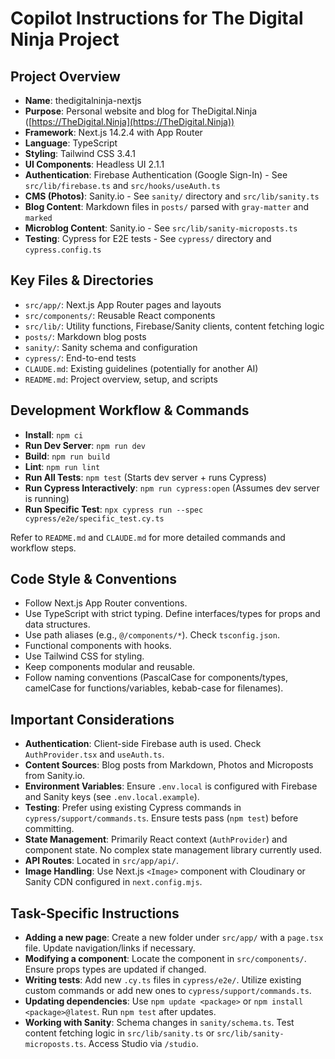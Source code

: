 # Copilot Instructions for The Digital Ninja Project

## Project Overview
- **Name**: thedigitalninja-nextjs
- **Purpose**: Personal website and blog for TheDigital.Ninja ([https://TheDigital.Ninja](https://TheDigital.Ninja))
- **Framework**: Next.js 14.2.4 with App Router
- **Language**: TypeScript
- **Styling**: Tailwind CSS 3.4.1
- **UI Components**: Headless UI 2.1.1
- **Authentication**: Firebase Authentication (Google Sign-In) - See `src/lib/firebase.ts` and `src/hooks/useAuth.ts`
- **CMS (Photos)**: Sanity.io - See `sanity/` directory and `src/lib/sanity.ts`
- **Blog Content**: Markdown files in `posts/` parsed with `gray-matter` and `marked`
- **Microblog Content**: Sanity.io - See `src/lib/sanity-microposts.ts`
- **Testing**: Cypress for E2E tests - See `cypress/` directory and `cypress.config.ts`

## Key Files & Directories
- `src/app/`: Next.js App Router pages and layouts
- `src/components/`: Reusable React components
- `src/lib/`: Utility functions, Firebase/Sanity clients, content fetching logic
- `posts/`: Markdown blog posts
- `sanity/`: Sanity schema and configuration
- `cypress/`: End-to-end tests
- `CLAUDE.md`: Existing guidelines (potentially for another AI)
- `README.md`: Project overview, setup, and scripts

## Development Workflow & Commands
- **Install**: `npm ci`
- **Run Dev Server**: `npm run dev`
- **Build**: `npm run build`
- **Lint**: `npm run lint`
- **Run All Tests**: `npm test` (Starts dev server + runs Cypress)
- **Run Cypress Interactively**: `npm run cypress:open` (Assumes dev server is running)
- **Run Specific Test**: `npx cypress run --spec cypress/e2e/specific_test.cy.ts`

Refer to `README.md` and `CLAUDE.md` for more detailed commands and workflow steps.

## Code Style & Conventions
- Follow Next.js App Router conventions.
- Use TypeScript with strict typing. Define interfaces/types for props and data structures.
- Use path aliases (e.g., `@/components/*`). Check `tsconfig.json`.
- Functional components with hooks.
- Use Tailwind CSS for styling.
- Keep components modular and reusable.
- Follow naming conventions (PascalCase for components/types, camelCase for functions/variables, kebab-case for filenames).

## Important Considerations
- **Authentication**: Client-side Firebase auth is used. Check `AuthProvider.tsx` and `useAuth.ts`.
- **Content Sources**: Blog posts from Markdown, Photos and Microposts from Sanity.io.
- **Environment Variables**: Ensure `.env.local` is configured with Firebase and Sanity keys (see `.env.local.example`).
- **Testing**: Prefer using existing Cypress commands in `cypress/support/commands.ts`. Ensure tests pass (`npm test`) before committing.
- **State Management**: Primarily React context (`AuthProvider`) and component state. No complex state management library currently used.
- **API Routes**: Located in `src/app/api/`.
- **Image Handling**: Use Next.js `<Image>` component with Cloudinary or Sanity CDN configured in `next.config.mjs`.

## Task-Specific Instructions
- **Adding a new page**: Create a new folder under `src/app/` with a `page.tsx` file. Update navigation/links if necessary.
- **Modifying a component**: Locate the component in `src/components/`. Ensure props types are updated if changed.
- **Writing tests**: Add new `.cy.ts` files in `cypress/e2e/`. Utilize existing custom commands or add new ones to `cypress/support/commands.ts`.
- **Updating dependencies**: Use `npm update <package>` or `npm install <package>@latest`. Run `npm test` after updates.
- **Working with Sanity**: Schema changes in `sanity/schema.ts`. Test content fetching logic in `src/lib/sanity.ts` or `src/lib/sanity-microposts.ts`. Access Studio via `/studio`.
